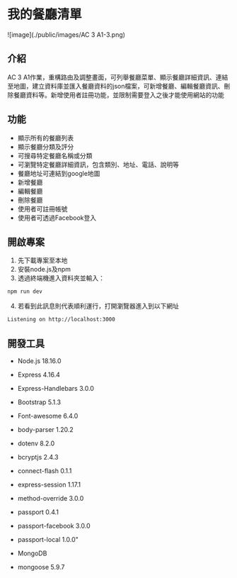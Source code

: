 # 我的餐廳清單

![image](./public/images/AC 3 A1-3.png)

## 介紹
AC 3 A1作業，重構路由及調整畫面，可列舉餐廳菜單、顯示餐廳詳細資訊、連結至地圖，建立資料庫並匯入餐廳資料的json檔案，可新增餐廳、編輯餐廳資訊、刪除餐廳資料等。新增使用者註冊功能，並限制需要登入之後才能使用網站的功能

## 功能 
- 顯示所有的餐廳列表
- 顯示餐廳分類及評分
- 可搜尋特定餐廳名稱或分類
- 可瀏覽特定餐廳詳細資訊，包含類別、地址、電話、說明等
- 餐廳地址可連結到google地圖
- 新增餐廳
- 編輯餐廳
- 刪除餐廳
- 使用者可註冊帳號
- 使用者可透過Facebook登入

## 開啟專案

1. 先下載專案至本地
2. 安裝node.js及npm
3. 透過終端機進入資料夾並輸入：

  ```bash
  npm run dev
  ```

4. 若看到此訊息則代表順利運行，打開瀏覽器進入到以下網址
  
  ```bash
  Listening on http://localhost:3000
  ```

## 開發工具

- Node.js 18.16.0
- Express 4.16.4
- Express-Handlebars 3.0.0
- Bootstrap 5.1.3
- Font-awesome 6.4.0
- body-parser 1.20.2
- dotenv 8.2.0
- bcryptjs 2.4.3
- connect-flash 0.1.1
- express-session 1.17.1
- method-override 3.0.0
- passport 0.4.1
- passport-facebook 3.0.0
- passport-local 1.0.0"

- MongoDB
- mongoose 5.9.7